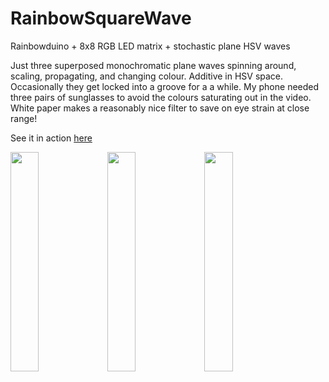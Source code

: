 # RainbowSquareWave
Rainbowduino + 8x8 RGB LED matrix + stochastic plane HSV waves

Just three superposed monochromatic plane waves spinning around, scaling, propagating, and changing colour. Additive in HSV space. Occasionally they get locked into a groove for a a while. My phone needed three pairs of sunglasses to avoid the colours saturating out in the video. White paper makes a reasonably nice filter to save on eye strain at close range!

See it in action <a href=https://youtu.be/Qv-7BX784L8>here</a> 

<img src="https://user-images.githubusercontent.com/25584653/111889980-249d5300-89dd-11eb-9b7b-79e100cd1d43.jpg" width=30% height=30%> <img src="https://user-images.githubusercontent.com/25584653/111889981-28c97080-89dd-11eb-91cc-52d93ee11b1c.jpg" width=30% height=30%> <img src="https://user-images.githubusercontent.com/25584653/111889982-2a933400-89dd-11eb-8ffc-7df3332a1b54.jpg" width=30% height=30%>

